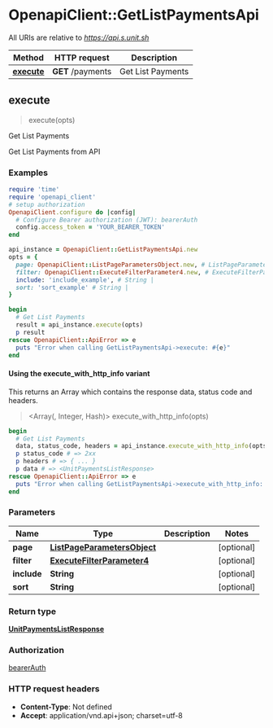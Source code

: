 # OpenapiClient::GetListPaymentsApi

All URIs are relative to *https://api.s.unit.sh*

| Method | HTTP request | Description |
| ------ | ------------ | ----------- |
| [**execute**](GetListPaymentsApi.md#execute) | **GET** /payments | Get List Payments |


## execute

> <UnitPaymentsListResponse> execute(opts)

Get List Payments

Get List Payments from API 

### Examples

```ruby
require 'time'
require 'openapi_client'
# setup authorization
OpenapiClient.configure do |config|
  # Configure Bearer authorization (JWT): bearerAuth
  config.access_token = 'YOUR_BEARER_TOKEN'
end

api_instance = OpenapiClient::GetListPaymentsApi.new
opts = {
  page: OpenapiClient::ListPageParametersObject.new, # ListPageParametersObject | 
  filter: OpenapiClient::ExecuteFilterParameter4.new, # ExecuteFilterParameter4 | 
  include: 'include_example', # String | 
  sort: 'sort_example' # String | 
}

begin
  # Get List Payments
  result = api_instance.execute(opts)
  p result
rescue OpenapiClient::ApiError => e
  puts "Error when calling GetListPaymentsApi->execute: #{e}"
end
```

#### Using the execute_with_http_info variant

This returns an Array which contains the response data, status code and headers.

> <Array(<UnitPaymentsListResponse>, Integer, Hash)> execute_with_http_info(opts)

```ruby
begin
  # Get List Payments
  data, status_code, headers = api_instance.execute_with_http_info(opts)
  p status_code # => 2xx
  p headers # => { ... }
  p data # => <UnitPaymentsListResponse>
rescue OpenapiClient::ApiError => e
  puts "Error when calling GetListPaymentsApi->execute_with_http_info: #{e}"
end
```

### Parameters

| Name | Type | Description | Notes |
| ---- | ---- | ----------- | ----- |
| **page** | [**ListPageParametersObject**](.md) |  | [optional] |
| **filter** | [**ExecuteFilterParameter4**](.md) |  | [optional] |
| **include** | **String** |  | [optional] |
| **sort** | **String** |  | [optional] |

### Return type

[**UnitPaymentsListResponse**](UnitPaymentsListResponse.md)

### Authorization

[bearerAuth](../README.md#bearerAuth)

### HTTP request headers

- **Content-Type**: Not defined
- **Accept**: application/vnd.api+json; charset=utf-8

